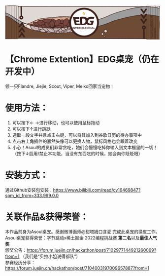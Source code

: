![image](unnamed.png)
# 【Chrome Extention】EDG桌宠（仍在开发中）

领一只Flandre, Jiejie, Scout, Viper, Meiko回家当宠物！

# 使用方法：
1. 可以按下← →进行移动，也可以使用鼠标拖动
2. 可以按下↑进行跳跃
3. 选取一段文字并且点击右键，可以将其加入到谷歌日历的待办事项中
4. 点击右上角插件的嘉然头像可以更换人物，鼠标风格也会跟着改变
5. 小心！Asoul的成员们非常贪吃，她们会慢慢吃掉你输入到文本框里的一切！（按下↓启用/禁止本功能，当没有东西吃的时候，她会向你眨眨眼）

# 安装方式：
通过Github安装包安装：https://www.bilibili.com/read/cv16469847?spm_id_from=333.999.0.0

# 关联作品&获得荣誉：
本作品前身为Asoul桌宠。感谢微博画师@甜塔姆口含麦 完成此桌宠的换皮工作。  
Asoul桌宠获得荣誉：字节跳动x稀土掘金 2022编程挑战赛 **第二名**以及**最佳人气奖**   
颁奖公告：https://forum.juejin.cn/hackathon/post/7102977144921260069?from=1
（我们是“贝拉小姐说得都队”）  
参赛经历分享：https://forum.juejin.cn/hackathon/post/7104003197009657887?from=1
